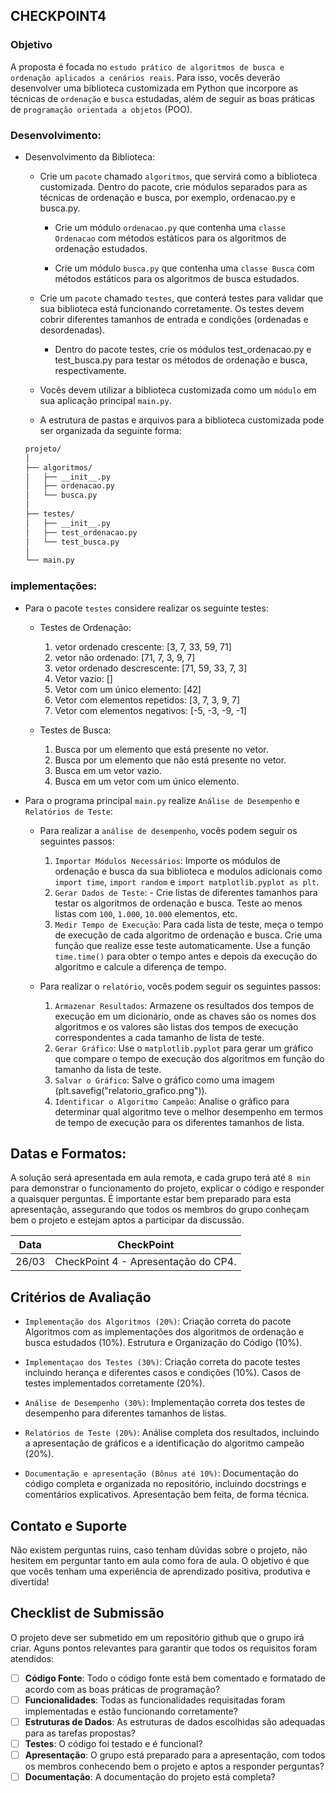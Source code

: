 ## CHECKPOINT4

### Objetivo

A proposta é focada no `estudo prático de algoritmos de busca e ordenação aplicados a cenários reais`. Para isso, vocês deverão desenvolver uma biblioteca customizada em Python que incorpore as técnicas de `ordenação` e `busca` estudadas, além de seguir as boas práticas de `programação orientada a objetos` (POO).

### Desenvolvimento:

- Desenvolvimento da Biblioteca:

    - Crie um `pacote` chamado `algoritmos`, que servirá como a biblioteca customizada.
    Dentro do pacote, crie módulos separados para as técnicas de ordenação e busca, por exemplo, ordenacao.py e busca.py.
        
        - Crie um módulo `ordenacao.py` que contenha uma `classe Ordenacao` com métodos estáticos para os algoritmos de ordenação estudados.

        - Crie um módulo `busca.py` que contenha uma `classe Busca` com métodos estáticos para os algoritmos de busca estudados.

    - Crie um `pacote` chamado `testes`, que conterá testes para validar que sua biblioteca está funcionando corretamente. Os testes devem cobrir diferentes tamanhos de entrada e condições (ordenadas e desordenadas).

        - Dentro do pacote testes, crie os módulos test_ordenacao.py e test_busca.py para testar os métodos de ordenação e busca, respectivamente.

    - Vocês devem utilizar a biblioteca customizada como um `módulo` em sua aplicação principal `main.py`.

    - A estrutura de pastas e arquivos para a biblioteca customizada pode ser organizada da seguinte forma:

    ```bash
    projeto/
    │
    ├── algoritmos/
    │   ├── __init__.py
    │   ├── ordenacao.py
    │   └── busca.py
    │
    ├── testes/
    │   ├── __init__.py
    │   ├── test_ordenacao.py
    │   └── test_busca.py
    │
    └── main.py
    ```

### implementações:

- Para o pacote `testes` considere realizar os seguinte testes:

    - Testes de Ordenação:

        1. vetor ordenado crescente: [3, 7, 33, 59, 71]
        1. vetor não ordenado: [71, 7, 3, 9, 7]
        1. vetor ordenado descrescente: [71, 59, 33, 7, 3]
        1. Vetor vazio: []
        1. Vetor com um único elemento: [42]
        1. Vetor com elementos repetidos: [3, 7, 3, 9, 7]
        1. Vetor com elementos negativos: [-5, -3, -9, -1]

    - Testes de Busca:

        1. Busca por um elemento que está presente no vetor.
        1. Busca por um elemento que não está presente no vetor.
        1. Busca em um vetor vazio.
        1. Busca em um vetor com um único elemento.

- Para o programa principal `main.py` realize `Análise de Desempenho` e `Relatórios de Teste`:

    - Para realizar a `análise de desempenho`, vocês podem seguir os seguintes passos:

        1. `Importar Módulos Necessários`: Importe os módulos de ordenação e busca da sua biblioteca e modulos adicionais como `import time`, `import random` e `import matplotlib.pyplot as plt`.
        1. `Gerar Dados de Teste`: - Crie listas de diferentes tamanhos para testar os algoritmos de ordenação e busca. Teste ao menos listas com `100`, `1.000`, `10.000` elementos, etc.
        1. `Medir Tempo de Execução`: Para cada lista de teste, meça o tempo de execução de cada algoritmo de ordenação e busca. Crie uma função que realize esse teste automaticamente. Use a função `time.time()` para obter o tempo antes e depois da execução do algoritmo e calcule a diferença de tempo.

    - Para realizar o `relatório`, vocês podem seguir os seguintes passos:

        1. `Armazenar Resultados`: Armazene os resultados dos tempos de execução em um dicionário, onde as chaves são os nomes dos algoritmos e os valores são listas dos tempos de execução correspondentes a cada tamanho de lista de teste.
        1. `Gerar Gráfico`: Use o `matplotlib.pyplot` para gerar um gráfico que compare o tempo de execução dos algoritmos em função do tamanho da lista de teste.
        1. `Salvar o Gráfico`: Salve o gráfico como uma imagem (plt.savefig("relatorio_grafico.png")).
        1. `Identificar o Algoritmo Campeão`: Analise o gráfico para determinar qual algoritmo teve o melhor desempenho em termos de tempo de execução para os diferentes tamanhos de lista.


## Datas e Formatos:

A solução será apresentada em aula remota, e cada grupo terá até `8 min` para demonstrar o funcionamento do projeto, explicar o código e responder a quaisquer perguntas. É importante estar bem preparado para esta apresentação, assegurando que todos os membros do grupo conheçam bem o projeto e estejam aptos a participar da discussão.

| Data | CheckPoint |
|:---:|:---:|
| 26/03 | CheckPoint 4 - Apresentação do CP4. |



## Critérios de Avaliação

- `Implementação dos Algoritmos (20%)`: Criação correta do pacote Algoritmos com as implementações dos algoritmos de ordenação e busca estudados (10%). Estrutura e Organização do Código (10%).

- `Implementaçao dos Testes (30%)`: Criação correta do pacote testes incluindo herança e diferentes casos e condições (10%). Casos de testes implementados corretamente (20%).

- `Análise de Desempenho (30%)`: Implementação correta dos testes de desempenho para diferentes tamanhos de listas.

- `Relatórios de Teste (20%)`: Análise completa dos resultados, incluindo a apresentação de gráficos e a identificação do algoritmo campeão (20%).

- `Documentação e apresentação (Bônus até 10%)`: Documentação do código completa e organizada no repositório, incluindo docstrings e comentários explicativos. Apresentação bem feita, de forma técnica.

## **Contato e Suporte**

Não existem perguntas ruins, caso tenham dúvidas sobre o projeto, não hesitem em perguntar tanto em aula como fora de aula. O objetivo é que que vocês tenham uma experiência de aprendizado positiva, produtiva e divertida!

## **Checklist de Submissão**

O projeto deve ser submetido em um repositório github que o grupo irá criar. Aguns pontos relevantes para garantir que todos os requisitos foram atendidos:

- [ ] **Código Fonte**: Todo o código fonte está bem comentado e formatado de acordo com as boas práticas de programação?
- [ ] **Funcionalidades**: Todas as funcionalidades requisitadas foram implementadas e estão funcionando corretamente?
- [ ] **Estruturas de Dados**: As estruturas de dados escolhidas são adequadas para as tarefas propostas?
- [ ] **Testes**: O código foi testado e é funcional?
- [ ] **Apresentação**: O grupo está preparado para a apresentação, com todos os membros conhecendo bem o projeto e aptos a responder perguntas?
- [ ] **Documentação**: A documentação do projeto está completa?